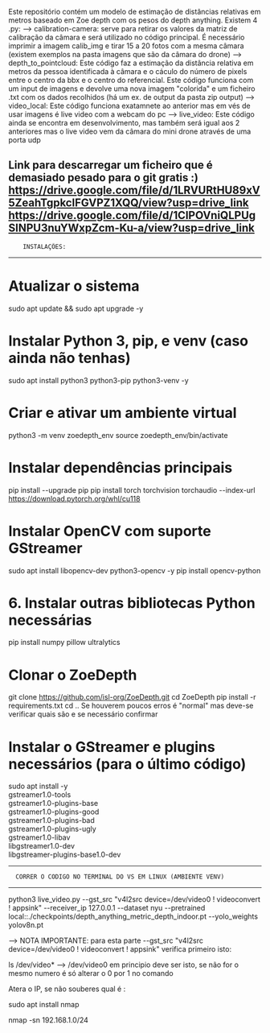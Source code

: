 Este repositório contém um modelo de estimação de distâncias relativas em metros baseado em Zoe depth com os pesos do depth anything.
Existem 4 .py:
  --> calibration-camera: serve para retirar os valores da matriz de calibração da câmara e será utilizado no código principal. É necessário imprimir a imagem calib_img e tirar 15 a 20 fotos com a mesma câmara (existem exemplos na pasta imagens que são da câmara do drone)
  --> depth_to_pointcloud: Este código faz a estimação da distância relativa em metros da pessoa identificada à câmara e o cáculo do número de pixels entre o centro da bbx e o centro do referencial. Este código funciona com um input de imagens e devolve uma nova imagem "colorida" e um ficheiro .txt com os dados recolhidos (há um ex. de output da pasta zip output)
  --> video_local: Este código funciona exatamnete ao anterior mas em vés de usar imagens é live video com a webcam do pc
  --> live_video: Este código ainda se encontra em desenvolvimento, mas também será igual aos 2 anteriores mas o live video vem da câmara do mini drone através de uma porta udp

Link para descarregar um ficheiro que é demasiado pesado para o git gratis :)
https://drive.google.com/file/d/1LRVURtHU89xV5ZeahTgpkclFGVPZ1XQQ/view?usp=drive_link
https://drive.google.com/file/d/1CIPOVniQLPUgSINPU3nuYWxpZcm-Ku-a/view?usp=drive_link
-----------------------------
        INSTALAÇÕES:
-----------------------------

#  Atualizar o sistema
sudo apt update && sudo apt upgrade -y

# Instalar Python 3, pip, e venv (caso ainda não tenhas)
sudo apt install python3 python3-pip python3-venv -y

# Criar e ativar um ambiente virtual
python3 -m venv zoedepth_env
source zoedepth_env/bin/activate

# Instalar dependências principais
pip install --upgrade pip
pip install torch torchvision torchaudio --index-url https://download.pytorch.org/whl/cu118

#  Instalar OpenCV com suporte GStreamer
sudo apt install libopencv-dev python3-opencv -y
pip install opencv-python

# 6. Instalar outras bibliotecas Python necessárias
pip install numpy pillow ultralytics

# Clonar o ZoeDepth
git clone https://github.com/isl-org/ZoeDepth.git
cd ZoeDepth
pip install -r requirements.txt
cd ..
Se houverem poucos erros é "normal" mas deve-se verificar quais são e se necessário confirmar

# Instalar o GStreamer e plugins necessários (para o último código)
sudo apt install -y \
    gstreamer1.0-tools \
    gstreamer1.0-plugins-base \
    gstreamer1.0-plugins-good \
    gstreamer1.0-plugins-bad \
    gstreamer1.0-plugins-ugly \
    gstreamer1.0-libav \
    libgstreamer1.0-dev \
    libgstreamer-plugins-base1.0-dev

---------------------------------------------------------------------------
      CORRER O CODIGO NO TERMINAL DO VS EM LINUX (AMBIENTE VENV)
---------------------------------------------------------------------------      

python3 live_video.py --gst_src "v4l2src device=/dev/video0 ! videoconvert ! appsink" --receiver_ip 127.0.0.1 --dataset nyu --pretrained local::./checkpoints/depth_anything_metric_depth_indoor.pt --yolo_weights yolov8n.pt

--> NOTA IMPORTANTE:
 para esta parte --gst_src "v4l2src device=/dev/video0 ! videoconvert ! appsink" verifica primeiro isto:

ls /dev/video*       --> /dev/video0 em principio deve ser isto, se não for o mesmo numero é só alterar o 0 por 1 no comando

Atera o IP, se não souberes qual é :

sudo apt install nmap

nmap -sn 192.168.1.0/24

